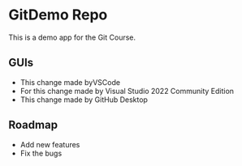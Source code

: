# GitDemo Repo
This is a demo app for the Git Course.

## GUIs
* This change made byVSCode
* For this change made by Visual Studio 2022 Community Edition
* This change made by GitHub Desktop

## Roadmap
* Add new features
* Fix the bugs